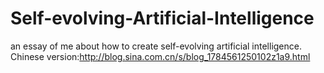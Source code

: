 # Self-evolving-Artificial-Intelligence
an essay of me about how to create self-evolving artificial intelligence.
Chinese version:http://blog.sina.com.cn/s/blog_1784561250102z1a9.html
